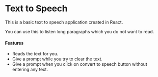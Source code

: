 # Text to Speech
<p>This is a basic text to speech application created in React.</p>

<p>You can use this to listen long paragraphs which you do not want to read.</p>

<h4>Features</h4>
<ul>
    <li>Reads the text for you.</li>
    <li>Give a prompt while you try to clear the text.</li>
    <li>Give a prompt when you click on convert to speech button without entering any text.</li>
</ul>

